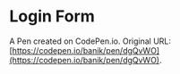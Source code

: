 # Login Form

A Pen created on CodePen.io. Original URL: [https://codepen.io/banik/pen/dgQvWO](https://codepen.io/banik/pen/dgQvWO).


